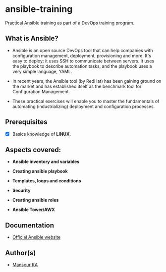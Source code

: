 # ansible-training
Practical Ansible training as part of a DevOps training program.


## What is Ansible?

* Ansible is an open source DevOps tool that can help companies with configuration management, deployment, provisioning and more. It's easy to deploy; it uses SSH to communicate between servers. It uses the playbook to describe automation tasks, and the playbook uses a very simple language, YAML.


* In recent years, the Ansible tool (by RedHat) has been gaining ground on the market and has established itself as the benchmark tool for Configuration Management.

* These practical exercises will enable you to master the fundamentals of automating (industrializing) deployment and configuration processes.

## Prerequisites

- [x] Basics knowledge of **LINUX**.


## Aspects covered:

- **Ansible inventory and variables**

- **Creating ansible playbook**

- **Templates, loops and conditions**

- **Security**

- **Creating ansible roles**

- **Ansible Tower/AWX**

## Documentation
- [Official Ansible website](https://docs.ansible.com/ansible/latest/index.html)


## Author(s)

- [Mansour KA](https://github.com/mansourka06)